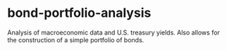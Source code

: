 # bond-portfolio-analysis
Analysis of macroeconomic data and U.S. treasury yields. Also allows for the construction of a simple portfolio of bonds.

